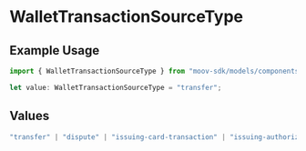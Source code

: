 # WalletTransactionSourceType

## Example Usage

```typescript
import { WalletTransactionSourceType } from "moov-sdk/models/components";

let value: WalletTransactionSourceType = "transfer";
```

## Values

```typescript
"transfer" | "dispute" | "issuing-card-transaction" | "issuing-authorization" | "sweep" | "adjustment"
```